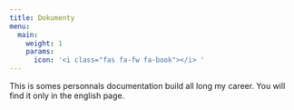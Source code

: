 ```yaml
---
title: Dokumenty
menu:
  main:
    weight: 1
    params:
      icon: '<i class="fas fa-fw fa-book"></i> '
---
```


This is somes personnals documentation build all long my career. You will find it only in the english page.
